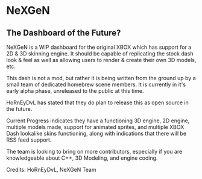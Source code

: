 # NeXGeN

## The Dashboard of the Future?



NeXGeN is a WIP dashboard for the original XBOX which has support for a 2D & 3D skinning engine. It should be capable of replicating the stock dash look & feel as well as allowing users to render & create their own 3D models, etc.

This dash is not a mod, but rather it is being written from the ground up by a small team of dedicated homebrew scene members. It is currently in it's early alpha phase, unreleased to the public at this time.

HoRnEyDvL has stated that they do plan to release this as open source in the future.

Current Progress indicates they have a functioning 3D engine, 2D engine, multiple models made, support for animated sprites, and multiple XBOX Dash lookalike skins functioning, along with indications that there will be RSS feed support. 

The team is looking to bring on more contributors, especially if you are knowledgeable about C++, 3D Modeling, and engine coding. 

Credits: HoRnEyDvL, NeXGeN Team